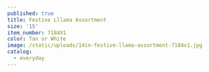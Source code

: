 ```yaml
---
published: true
title: Festive Lllama Assortment
size: '15'
item_number: 7184X1
color: Tan or White
image: /static/uploads/14in-festive-llama-assortment-7184x1.jpg
catalog:
  - everyday
---
```


